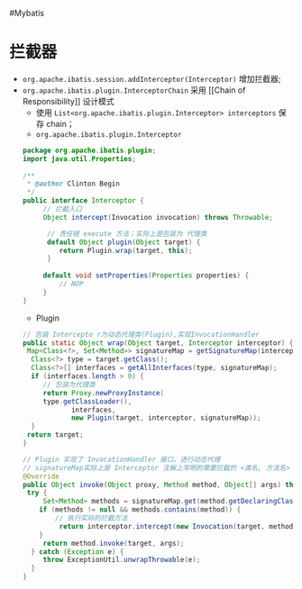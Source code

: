 #Mybatis 
# 拦截器
- `org.apache.ibatis.session.addInterceptor(Interceptor)` 增加拦截器;
-  `org.apache.ibatis.plugin.InterceptorChain` 采用 [[Chain of Responsibility]] 设计模式
	- 使用 `List<org.apache.ibatis.plugin.Interceptor> interceptors` 保存 chain；
	- `org.apache.ibatis.plugin.Interceptor` 
	```java
	package org.apache.ibatis.plugin;  
	import java.util.Properties;  
	  
	/**  
	 * @author Clinton Begin  
	 */
	public interface Interceptor {  
	     // 拦截入口
		 Object intercept(Invocation invocation) throws Throwable;  

		  // 责任链 execute 方法；实际上是包装为 代理类
		  default Object plugin(Object target) {  
			 return Plugin.wrap(target, this);  
		  }  
		  
		 default void setProperties(Properties properties) {  
			 // NOP  
		 }  
	}
	```
	- Plugin
	```java
	// 包装 Intercepto r为动态代理类(Plugin),实现InvocationHandler
	public static Object wrap(Object target, Interceptor interceptor) {  
	 Map<Class<?>, Set<Method>> signatureMap = getSignatureMap(interceptor);  
	  Class<?> type = target.getClass();  
	  Class<?>[] interfaces = getAllInterfaces(type, signatureMap);  
	  if (interfaces.length > 0) {  
		 // 包装为代理类
		 return Proxy.newProxyInstance(  
		 type.getClassLoader(),  
		        interfaces,  
		        new Plugin(target, interceptor, signatureMap));  
	  }  
	 return target;  
	}
	
	// Plugin 实现了 InvocationHandler 接口，进行动态代理
	// signatureMap实际上是 Interceptor 注解上写明的需要拦截的 <类名, 方法名> 的 Map
	@Override  
	public Object invoke(Object proxy, Method method, Object[] args) throws Throwable {  
	 try {  
		 Set<Method> methods = signatureMap.get(method.getDeclaringClass());  
	    if (methods != null && methods.contains(method)) { 
			// 执行实际的拦截方法
			 return interceptor.intercept(new Invocation(target, method, args));  
	    }  
		 return method.invoke(target, args);  
	  } catch (Exception e) {  
		 throw ExceptionUtil.unwrapThrowable(e);  
	  }  
	}
	```
